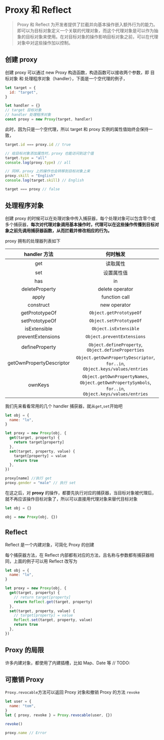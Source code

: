 # Proxy 和 Reflect

> Proxy 和 Reflect 为开发者提供了拦截并向基本操作嵌入额外行为的能力。即可以为目标对象定义一个关联的代理对象，而这个代理对象是可以作为抽象的目标对象来使用。在对目标对象的操作影响目标对象之前，可以在代理对象中对这些操作加以控制。

## 创建 proxy

创建 proxy 可以通过 new Proxy 构造函数，构造函数可以接收两个参数，即 目标对象 和 处理程序对象（handler），下面是一个空代理的例子，

```js
let target = {
  id: "target",
}

let handler = {}
// target 目标对象
// handler 处理程序对象
const proxy = new Proxy(target, handler)
```

此时，因为只是一个空代理，所以 target 和 proxy 实例的属性值始终会保持一致，

```js
target.id === proxy.id // true

// 给目标对象添加属性时，proxy 也能访问到这个值
target.type = "all"
console.log(proxy.type) // all

// 同样，proxy 上的操作也会转移到目标对象上来
proxy.skill = "English"
console.log(target.skill) // English

target === proxy // false
```

## 处理程序对象

创建 proxy 的时候可以在处理对象中传入捕获器，每个处理对象可以包含零个或多个捕获器，**每次对代理对象调用基本操作时，代理可以在这些操作传播到目标对象之前先调用捕获器函数，从而拦截并修改相应的行为。**

proxy 拥有的处理器列表如下

|       handler 方法       |                                               何时触发                                                |
| :----------------------: | :---------------------------------------------------------------------------------------------------: |
|           get            |                                               读取属性                                                |
|           set            |                                              设置属性值                                               |
|           has            |                                                  in                                                   |
|      deleteProperty      |                                            delete operator                                            |
|          apply           |                                             function call                                             |
|        construct         |                                             new operator                                              |
|      getPrototypeOf      |                                        `Object.getPrototypeOf`                                        |
|      setPrototypeOf      |                                        `Object.setPrototypeOf`                                        |
|       isExtensible       |                                         `Object.isExtensible`                                         |
|    preventExtensions     |                                      `Object.preventExtensions`                                       |
|      defineProperty      |                          `Object.defineProperty`, `Object.defineProperties`                           |
| getOwnPropertyDescriptor |              `Object.getOwnPropertyDescriptor`, `for..in`, `Object.keys/values/entries`               |
|         ownKeys          | `Object.getOwnPropertyNames`, `Object.getOwnPropertySymbols`, `for..in`, `Object.keys/values/entries` |

我们先来看看常用的几个 handler 捕获器，就从`get`,`set`开始吧

```js
let obj = {
  name: "lo",
}

let proxy = new Proxy(obj, {
  get(target, property) {
    return target[property]
  },
  set(target, property, value) {
    target[property] = value
    return true
  },
})

proxy[name] //执行 get
proxy.gender = "male" // 执行 set
```

在这之后，对 **proxy** 的操作，都要先执行对应的捕获器，当目标对象被代理后，就不再应该操作目标对象了，所以可以直接用代理对象来替代目标对象

```js
let obj = {}

obj = new Proxy(obj, {})
```

## Reflect

Reflect 是一个内建对象，可简化 Proxy 的创建

每个捕获器方法，在 Reflect 内部都有对应的方法，且名称与参数都有捕获器相同，上面的例子可以用 Reflect 改写为

```js
let obj = {
  name: "lo",
}

let proxy = new Proxy(obj, {
  get(target, property) {
    // return target[property]
    return Reflect.get(target, property)
  },
  set(target, property, value) {
    // target[property] = value
    Reflect.set(target, property, value)
    return true
  },
})
```

## Proxy 的局限

许多内建对象，都使用了内建插槽，比如 Map、Date 等
// TODO:

## 可撤销 Proxy

`Proxy.revocable`方法可以返回 Proxy 对象和撤销 Proxy 的方法 `revoke`

```js
let user = {
  name: "tom",
}
let { proxy, revoke } = Proxy.revocable(user, {})

revoke()

proxy.name // Error
```
